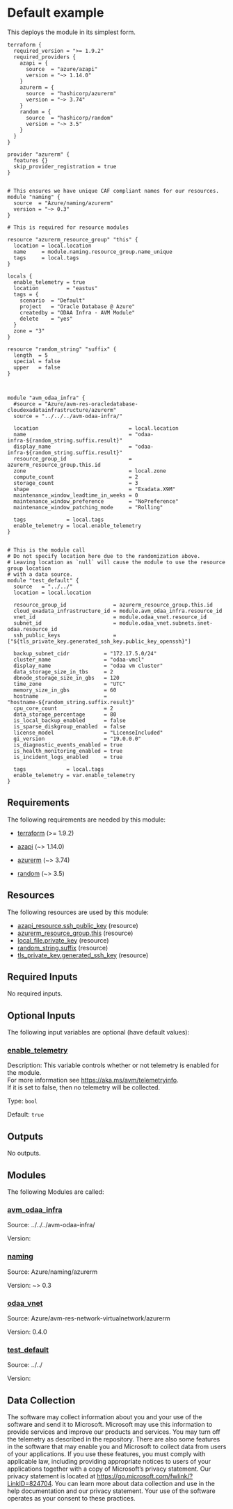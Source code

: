 <!-- BEGIN_TF_DOCS -->
# Default example

This deploys the module in its simplest form.

```hcl
terraform {
  required_version = ">= 1.9.2"
  required_providers {
    azapi = {
      source  = "azure/azapi"
      version = "~> 1.14.0"
    }
    azurerm = {
      source  = "hashicorp/azurerm"
      version = "~> 3.74"
    }
    random = {
      source  = "hashicorp/random"
      version = "~> 3.5"
    }
  }
}

provider "azurerm" {
  features {}
  skip_provider_registration = true
}


# This ensures we have unique CAF compliant names for our resources.
module "naming" {
  source  = "Azure/naming/azurerm"
  version = "~> 0.3"
}

# This is required for resource modules

resource "azurerm_resource_group" "this" {
  location = local.location
  name     = module.naming.resource_group.name_unique
  tags     = local.tags
}

locals {
  enable_telemetry = true
  location         = "eastus"
  tags = {
    scenario  = "Default"
    project   = "Oracle Database @ Azure"
    createdby = "ODAA Infra - AVM Module"
    delete    = "yes"
  }
  zone = "3"
}

resource "random_string" "suffix" {
  length  = 5
  special = false
  upper   = false
}



module "avm_odaa_infra" {
  #source = "Azure/avm-res-oracledatabase-cloudexadatainfrastructure/azurerm"
  source = "../../../avm-odaa-infra/"

  location                             = local.location
  name                                 = "odaa-infra-${random_string.suffix.result}"
  display_name                         = "odaa-infra-${random_string.suffix.result}"
  resource_group_id                    = azurerm_resource_group.this.id
  zone                                 = local.zone
  compute_count                        = 2
  storage_count                        = 3
  shape                                = "Exadata.X9M"
  maintenance_window_leadtime_in_weeks = 0
  maintenance_window_preference        = "NoPreference"
  maintenance_window_patching_mode     = "Rolling"

  tags             = local.tags
  enable_telemetry = local.enable_telemetry
}


# This is the module call
# Do not specify location here due to the randomization above.
# Leaving location as `null` will cause the module to use the resource group location
# with a data source.
module "test_default" {
  source   = "../../"
  location = local.location

  resource_group_id               = azurerm_resource_group.this.id
  cloud_exadata_infrastructure_id = module.avm_odaa_infra.resource_id
  vnet_id                         = module.odaa_vnet.resource_id
  subnet_id                       = module.odaa_vnet.subnets.snet-odaa.resource_id
  ssh_public_keys                 = ["${tls_private_key.generated_ssh_key.public_key_openssh}"]

  backup_subnet_cidr           = "172.17.5.0/24"
  cluster_name                 = "odaa-vmcl"
  display_name                 = "odaa vm cluster"
  data_storage_size_in_tbs     = 2
  dbnode_storage_size_in_gbs   = 120
  time_zone                    = "UTC"
  memory_size_in_gbs           = 60
  hostname                     = "hostname-${random_string.suffix.result}"
  cpu_core_count               = 2
  data_storage_percentage      = 80
  is_local_backup_enabled      = false
  is_sparse_diskgroup_enabled  = false
  license_model                = "LicenseIncluded"
  gi_version                   = "19.0.0.0"
  is_diagnostic_events_enabled = true
  is_health_monitoring_enabled = true
  is_incident_logs_enabled     = true

  tags             = local.tags
  enable_telemetry = var.enable_telemetry
}
```

<!-- markdownlint-disable MD033 -->
## Requirements

The following requirements are needed by this module:

- <a name="requirement_terraform"></a> [terraform](#requirement\_terraform) (>= 1.9.2)

- <a name="requirement_azapi"></a> [azapi](#requirement\_azapi) (~> 1.14.0)

- <a name="requirement_azurerm"></a> [azurerm](#requirement\_azurerm) (~> 3.74)

- <a name="requirement_random"></a> [random](#requirement\_random) (~> 3.5)

## Resources

The following resources are used by this module:

- [azapi_resource.ssh_public_key](https://registry.terraform.io/providers/azure/azapi/latest/docs/resources/resource) (resource)
- [azurerm_resource_group.this](https://registry.terraform.io/providers/hashicorp/azurerm/latest/docs/resources/resource_group) (resource)
- [local_file.private_key](https://registry.terraform.io/providers/hashicorp/local/latest/docs/resources/file) (resource)
- [random_string.suffix](https://registry.terraform.io/providers/hashicorp/random/latest/docs/resources/string) (resource)
- [tls_private_key.generated_ssh_key](https://registry.terraform.io/providers/hashicorp/tls/latest/docs/resources/private_key) (resource)

<!-- markdownlint-disable MD013 -->
## Required Inputs

No required inputs.

## Optional Inputs

The following input variables are optional (have default values):

### <a name="input_enable_telemetry"></a> [enable\_telemetry](#input\_enable\_telemetry)

Description: This variable controls whether or not telemetry is enabled for the module.  
For more information see <https://aka.ms/avm/telemetryinfo>.  
If it is set to false, then no telemetry will be collected.

Type: `bool`

Default: `true`

## Outputs

No outputs.

## Modules

The following Modules are called:

### <a name="module_avm_odaa_infra"></a> [avm\_odaa\_infra](#module\_avm\_odaa\_infra)

Source: ../../../avm-odaa-infra/

Version:

### <a name="module_naming"></a> [naming](#module\_naming)

Source: Azure/naming/azurerm

Version: ~> 0.3

### <a name="module_odaa_vnet"></a> [odaa\_vnet](#module\_odaa\_vnet)

Source: Azure/avm-res-network-virtualnetwork/azurerm

Version: 0.4.0

### <a name="module_test_default"></a> [test\_default](#module\_test\_default)

Source: ../../

Version:

<!-- markdownlint-disable-next-line MD041 -->
## Data Collection

The software may collect information about you and your use of the software and send it to Microsoft. Microsoft may use this information to provide services and improve our products and services. You may turn off the telemetry as described in the repository. There are also some features in the software that may enable you and Microsoft to collect data from users of your applications. If you use these features, you must comply with applicable law, including providing appropriate notices to users of your applications together with a copy of Microsoft’s privacy statement. Our privacy statement is located at <https://go.microsoft.com/fwlink/?LinkID=824704>. You can learn more about data collection and use in the help documentation and our privacy statement. Your use of the software operates as your consent to these practices.
<!-- END_TF_DOCS -->